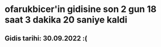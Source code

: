 # ofarukbicer'in gidisine son 2 gun 18 saat 3 dakika 20 saniye kaldi

## Gidis tarihi: 30.09.2022 :(